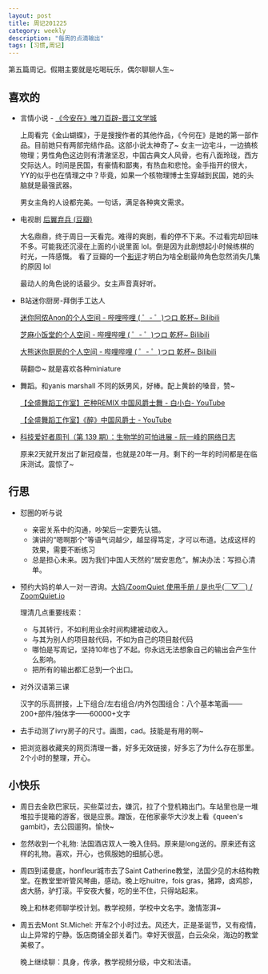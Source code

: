 ```yaml
---
layout: post
title: 周记201225
category: weekly
description: "每周的点滴输出"
tags: [习惯,周记]
---
```


第五篇周记。假期主要就是吃喝玩乐，偶尔聊聊人生~


## 喜欢的


- 言情小说 - [《今安在》唯刀百辟-晋江文学城](http://www.jjwxc.net/onebook.php?novelid=3591504)

  上周看完《金山蝴蝶》，于是搜搜作者的其他作品，《今何在》是她的第一部作品。目前她只有两部完结作品。这部小说太神奇了~  女主一边宅斗，一边搞核物理；男性角色这边则有清澈坚忍，中国古典文人风骨，也有八面玲珑，西方交际达人。时间是民国，有豪情和鄙夷，有热血和悲怆。金手指开的很大，YY的似乎也在情理之中？毕竟，如果一个核物理博士生穿越到民国，她的头脑就是最强武器。

  男女主角的人设都完美。一句话，满足各种爽文需求。

- 电视剧 [后翼弃兵 (豆瓣)](https://movie.douban.com/subject/32579283/)

  大名鼎鼎，终于周日一天看完。难得的爽剧，看的停不下来。不过看完却回味不多。可能我还沉浸在上面的小说里面 lol。倒是因为此剧想起小时候练棋的时光，一阵感慨。 看了豆瓣的一个[影评](https://movie.douban.com/review/12938340/)才明白为啥全剧最帅角色忽然消失几集的原因 lol

  最动人的角色说的话最少。女主声音真好听。

- B站迷你厨房-拜倒手工达人

  [迷你阿侬Anon的个人空间 - 哔哩哔哩 ( ゜- ゜)つロ 乾杯~ Bilibili](https://space.bilibili.com/270683463)

  [芝麻小饭堂的个人空间 - 哔哩哔哩 ( ゜- ゜)つロ 乾杯~ Bilibili](https://space.bilibili.com/25635782/video?tid=0&page=1&keyword=&order=pubdate)

  [大熊迷你厨房的个人空间 - 哔哩哔哩 ( ゜- ゜)つロ 乾杯~ Bilibili](https://space.bilibili.com/115153318/video)

  萌翻😍~ 就是喜欢各种miniature

- 舞蹈。和yanis marshall 不同的妖男风，好棒。配上黄龄的嗓音，赞~

   [【全盛舞蹈工作室】芒种REMIX 中国风爵士舞 - 白小白- YouTube](https://www.youtube.com/watch?v=29ex0lhnTVU)

   [【全盛舞蹈工作室】《醉》中国风爵士 - YouTube](https://www.youtube.com/watch?v=lYAmD2qYHA8)

- [科技爱好者周刊（第 139 期）：生物学的可怕进展 - 阮一峰的网络日志](http://www.ruanyifeng.com/blog/2020/12/weekly-issue-139.html)

  原来2天就开发出了新冠疫苗，也就是20年一月。剩下的一年的时间都是在临床测试。震惊了~

## 行思

- 怼圈的听与说
  - 亲密关系中的沟通，吵架后一定要先认错。
  - 演讲的“嗯啊那个”等语气词越少，越显得笃定，才可以布道。达成这样的效果，需要不断练习
  - 总是担心未来。因为我们中国人天然的“居安思危”。解决办法：写担心清单。

- 预约大妈的单人一对一咨询。[大妈/ZoomQuiet 使用手册 / 是也乎(￣▽￣) / ZoomQuiet.io](https://blog.zoomquiet.io/pages/zoomquiet.html)

  理清几点重要线索：

  - 与其转行，不如利用业余时间构建被动收入。
  - 与其为别人的项目敲代码，不如为自己的项目敲代码
  - 哪怕是写周记，坚持10年也了不起。你永远无法想象自己的输出会产生什么影响。
  - 把所有的输出都汇总到一个出口。

- 对外汉语第三课

  汉字的乐高拼接，上下组合/左右组合/内外包围组合：八个基本笔画——200+部件/独体字——60000+文字

- 去手动测了ivry房子的尺寸。画图，cad。技能是有用的啊~

- 把浏览器收藏夹的网页清理一番，好多无效链接，好多忘了为什么存在那里。2个小时的整理，开心。

## 小快乐

- 周日去金欧巴家玩，买些菜过去，嫌沉，拉了个登机箱出门。车站里也是一堆堆拉手提箱的游客，很是应景。蹭饭，在他家豪华大沙发上看《queen's gambit》，去公园遛狗。愉快~

- 忽然收到一个礼物: 法国酒店双人一晚入住码。原来是long送的。原来还有这样的礼物。喜欢，开心，也佩服她的细腻心思。

- 周四到诺曼底，honfleur城市去了Saint Catherine教堂，法国少见的木结构教堂。在教堂里听管风琴曲，感动。晚上吃huitre，fois gras，猪蹄，卤鸡胗，卤大肠，驴打滚。平安夜大餐，吃的坐不住，只得站起来。

  晚上和林老师聊学校计划。教学视频，学校中文名字。激情澎湃~

- 周五去Mont St.Michel: 开车2个小时过去。风还大，正是圣诞节，又有疫情，山上异常的宁静。饭店商铺全部关着门。幸好天很蓝，白云朵朵，海边的教堂美极了。

  晚上继续聊：具身，传承，教学视频分级，中文和法语。
